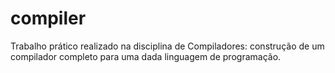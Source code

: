 # compiler
Trabalho prático realizado na disciplina de Compiladores: construção de um compilador completo para uma dada linguagem de programação.
